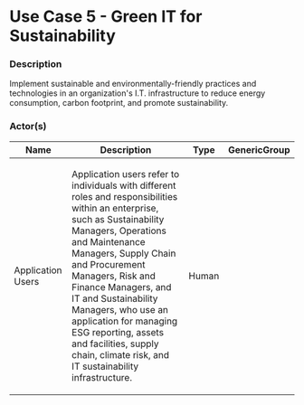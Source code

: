 
#  Use Case 5 - Green IT for Sustainability





### Description

Implement sustainable and environmentally-friendly practices and technologies in an organization's I.T. infrastructure to reduce energy consumption, carbon footprint, and promote sustainability.




### Actor(s)

| Name | Description | Type | GenericGroup |
| --- | --- | --- | --- |
| Application Users | <p>Application users refer to individuals with different roles and responsibilities within an enterprise, such as Sustainability Managers, Operations and Maintenance Managers, Supply Chain and Procurement Managers, Risk and Finance Managers, and IT and Sustainability Managers, who use an application for managing ESG reporting, assets and facilities, supply chain, climate risk, and IT sustainability infrastructure.</p> | Human |  |












